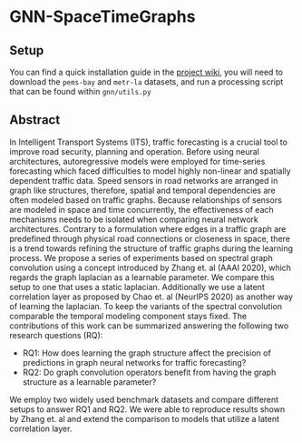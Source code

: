 # GNN-SpaceTimeGraphs

## Setup
You can find a quick installation guide in the [project wiki](https://github.com/hpi-sam/GNN-SpaceTimeGraphs/wiki), you will need to download the `pems-bay` and `metr-la` datasets, and run a processing script that can be found within `gnn/utils.py` 

## Abstract
In Intelligent Transport Systems (ITS), traffic forecasting is a crucial tool to improve road security, planning and operation. Before using neural architectures, autoregressive models were employed for time-series forecasting which faced difficulties to model highly non-linear and spatially dependent traffic data.
Speed sensors in road networks are arranged in graph like structures, therefore, spatial and temporal dependencies are often modeled based on traffic graphs. Because relationships of sensors are modeled in space and time concurrently, the effectiveness of each mechanisms needs to be isolated when comparing neural network architectures. Contrary to a formulation where edges in a traffic graph are predefined through physical road connections or closeness in space, there is a trend towards refining the structure of traffic graphs during the learning process.
We propose a series of experiments based on spectral graph convolution using a concept introduced by Zhang et. al (AAAI 2020), which regards the graph laplacian as a learnable parameter. We compare this setup to one that uses a static laplacian.
Additionally we use a latent correlation layer as proposed by Chao et. al (NeurIPS 2020) as another way of learning the laplacian.
To keep the variants of the spectral convolution comparable the temporal modeling component stays fixed.
The contributions of this work can be summarized answering the following two research questions (RQ):
- RQ1: How does learning the graph structure affect the precision of predictions in graph neural networks for traffic forecasting?
- RQ2: Do graph convolution operators benefit from having the graph structure as a learnable parameter?

We employ two widely used benchmark datasets and compare different setups to answer RQ1 and RQ2. We were able to reproduce results shown by Zhang et. al and extend the comparison to models that utilize a latent correlation layer.


